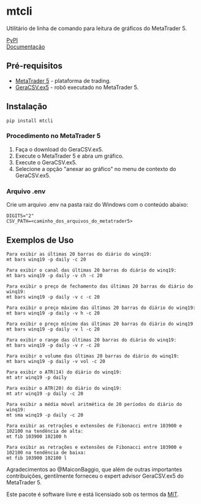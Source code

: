 # mtcli  


Utilitário de linha de comando para leitura de gráficos do MetaTrader 5.  


[PyPI](https://pypi.python.org/pypi/mtcli)  
[Documentação](https://vfranca.github.io/mtcli)  


## Pré-requisitos  


* [MetaTrader 5](https://www.metatrader5.com/) - plataforma de trading.  
* [GeraCSV.ex5](https://drive.google.com/open?id=1jSSCRJnRg8Ag_sX_ZZAT4YJ2xnncSSAe) - robô executado no MetaTrader 5.  


## Instalação


```
pip install mtcli
```


### Procedimento no MetaTrader 5  


1. Faça o download do GeraCSV.ex5.  
2. Execute o MetaTrader 5 e abra um gráfico.  
3. Execute o GeraCSV.ex5.  
4. Selecione a opção "anexar ao gráfico" no menu de contexto do GeraCSV.ex5.  


### Arquivo .env  


Crie um arquivo .env na pasta raiz do Windows com o conteúdo abaixo:  

```
DIGITS="2"  
CSV_PATH=<caminho_dos_arquivos_do_metatrader5>  
```


## Exemplos de Uso  


```
Para exibir as últimas 20 barras do diário do winq19:  
mt bars winq19 -p daily -c 20  

Para exibir o canal das últimas 20 barras do diário do winq19:  
mt bars winq19 -p daily -v ch -c 20  

Para exibir o preço de fechamento das últimas 20 barras do diário do winq19:  
mt bars winq19 -p daily -v c -c 20  

Para exibir o preço máximo das últimas 20 barras do diário do winq19:  
mt bars winq19 -p daily -v h -c 20  

Para exibir o preço mínimo das últimas 20 barras do diário do winq19  
mt bars winq19 -p daily -v l -c 20

Para exibir o range das últimas 20 barras do diário do winq19:  
mt bars winq19 -p daily -v r -c 20  

Para exibir o volume das últimas 20 barras do diário do winq19:  
mt bars winq19 -p daily -v vol -c 20  

Para exibir o ATR(14) do diário do winq19:  
mt atr winq19 -p daily  

Para exibir o ATR(20) do diário do winq19:  
mt atr winq19 -p daily -c 20  

Para exibir a média móvel aritmética de 20 períodos do diário do winq19:  
mt sma winq19 -p daily -c 20  

Para exibir as retrações e extensões de Fibonacci entre 103900 e 102100 na tendência de alta:  
mt fib 103900 102100 h  

Para exibir as retrações e extensões de Fibonacci entre 103900 e 102100 na tendência de baixa:  
mt fib 103900 102100 l  
```


Agradecimentos ao @MaiconBaggio, que além de outras importantes contribuições, gentilmente forneceu o expert advisor GeraCSV.ex5 do MetaTrader 5.  


Este pacote é software livre e está licensiado sob os termos da [MIT](LICENSE).  
